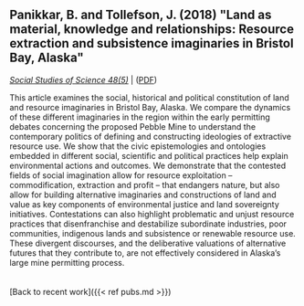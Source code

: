 ## Panikkar, B. and Tollefson, J. (2018) "Land as material, knowledge and relationships: Resource extraction and subsistence imaginaries in Bristol Bay, Alaska"

[*_Social Studies of Science_ 48(5)*](https://journals.sagepub.com/doi/full/10.1177/0306312718803453?casa_token=dzrMxRnHJscAAAAA%3A4N2hgFjml6fPvHBCfdJUWjLreqjOAW6j6euvEhchs1ui3_aWSqXwBGVack_XRkIpniamwAOzRxKZXg)  |  ([PDF](https://tollefsonj.github.io/publications/0306312718803453.pdf))

This article examines the social, historical and political constitution of land and resource imaginaries in Bristol Bay, Alaska. We compare the dynamics of these different imaginaries in the region within the early permitting debates concerning the proposed Pebble Mine to understand the contemporary politics  of  defining  and  constructing  ideologies  of  extractive  resource  use.  We  show  that  the  civic  epistemologies  and  ontologies  embedded  in  different  social,  scientific  and  political  practices  help  explain  environmental  actions  and  outcomes.  We  demonstrate  that  the  contested  fields  of  social imagination allow for resource exploitation – commodification, extraction and profit – that endangers nature, but also allow for building alternative imaginaries and constructions of land and value  as  key  components  of  environmental  justice  and  land  sovereignty  initiatives.  Contestations  can  also  highlight  problematic  and  unjust  resource  practices  that  disenfranchise  and  destabilize  subordinate industries, poor communities, indigenous lands and subsistence or renewable resource use.  These  divergent  discourses,  and  the  deliberative  valuations  of  alternative  futures  that  they  contribute to, are not effectively considered in Alaska’s large mine permitting process.
\
\
\
[Back to recent work]({{< ref pubs.md >}})
